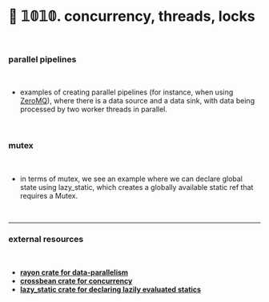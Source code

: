 # 🦀 𝟙𝟘𝟙𝟘. concurrency, threads, locks


<br>

### parallel pipelines

<br>

* examples of creating parallel pipelines (for instance, when using [ZeroMQ](https://zguide.zeromq.org/#Divide-and-Conquer)), where there is a data source and a data sink, with data being processed by two worker threads in parallel.

<br>

### mutex

<br>

* in terms of mutex, we see an example where we can declare global state using lazy_static, which creates a globally available static ref that requires a Mutex.

<br>

---

### external resources

<br>

* **[rayon crate for data-parallelism](https://docs.rs/rayon/latest/rayon/)**
* **[crossbean crate for concurrency](https://docs.rs/crossbeam/latest/crossbeam/)**
* **[lazy_static crate for declaring lazily evaluated statics](https://docs.rs/lazy_static/latest/lazy_static/)**
